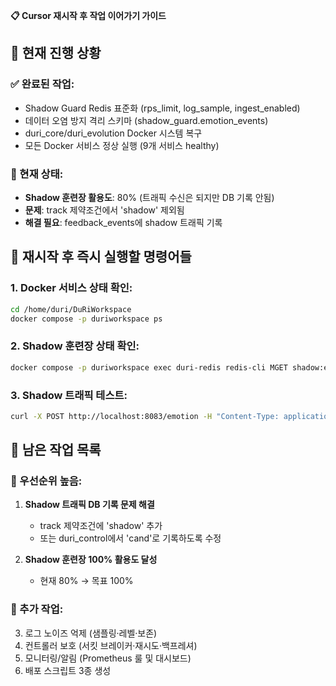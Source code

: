 **📋 Cursor 재시작 후 작업 이어가기 가이드**

## 🎯 현재 진행 상황

### ✅ 완료된 작업:
- Shadow Guard Redis 표준화 (rps_limit, log_sample, ingest_enabled)
- 데이터 오염 방지 격리 스키마 (shadow_guard.emotion_events)
- duri_core/duri_evolution Docker 시스템 복구
- 모든 Docker 서비스 정상 실행 (9개 서비스 healthy)

### 🔄 현재 상태:
- **Shadow 훈련장 활용도**: 80% (트래픽 수신은 되지만 DB 기록 안됨)
- **문제**: track 제약조건에서 'shadow' 제외됨
- **해결 필요**: feedback_events에 shadow 트래픽 기록
## 🚀 재시작 후 즉시 실행할 명령어들

### 1. Docker 서비스 상태 확인:
```bash
cd /home/duri/DuRiWorkspace
docker compose -p duriworkspace ps
```

### 2. Shadow 훈련장 상태 확인:
```bash
docker compose -p duriworkspace exec duri-redis redis-cli MGET shadow:enabled canary:enabled canary:ratio
```

### 3. Shadow 트래픽 테스트:
```bash
curl -X POST http://localhost:8083/emotion -H "Content-Type: application/json" -H "X-DuRi-Shadow: 1" -d '{"emotion": "happy", "context": "shadow_test"}'
```
## 📝 남은 작업 목록

### 🎯 우선순위 높음:
1. **Shadow 트래픽 DB 기록 문제 해결**
   - track 제약조건에 'shadow' 추가
   - 또는 duri_control에서 'cand'로 기록하도록 수정

2. **Shadow 훈련장 100% 활용도 달성**
   - 현재 80% → 목표 100%

### 🔧 추가 작업:
3. 로그 노이즈 억제 (샘플링·레벨·보존)
4. 컨트롤러 보호 (서킷 브레이커·재시도·백프레셔)
5. 모니터링/알림 (Prometheus 룰 및 대시보드)
6. 배포 스크립트 3종 생성
